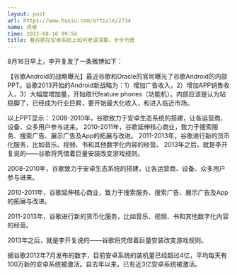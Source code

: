 ```yaml
---
layout: post
url: https://www.huxiu.com/article/2734
name: 虎嗅
time: 2012-08-16 09:54
title: 看谷歌在安卓系统上如何老谋深算、步步为营
---
```

8月16日早上，李开复发了一条微博如下：

【谷歌Android的战略曝光】最近谷歌和Oracle的官司曝光了谷歌Android的内部PPT。谷歌2013开始的Android新战略为：1）增加广告收入，2）增加APP销售收入，3）大幅度增加量，开始取代feature phones（功能机）。内部应该是认为站稳脚了，已经成为行业巨鳄，要开始最大化收入，和进入临近市场。

以上PPT显示： 2008-2010年，谷歌致力于安卓生态系统的搭建，让各运营商、设备、众多用户参与进来。 2010-2011年，谷歌延伸核心商业，致力于搜索服务、搜索广告、展示广告及App的拓展与改进。 2011-2013年，谷歌进行新的货币化服务，比如音乐、视频、书和其他数字化内容的经营。 2013年之后，就是李开复说的——谷歌将凭借着巨量安装改变游戏规则。

2008-2010年，谷歌致力于安卓生态系统的搭建，让各运营商、设备、众多用户参与进来。

2010-2011年，谷歌延伸核心商业，致力于搜索服务、搜索广告、展示广告及App的拓展与改进。

2011-2013年，谷歌进行新的货币化服务，比如音乐、视频、书和其他数字化内容的经营。

2013年之后，就是李开复说的——谷歌将凭借着巨量安装改变游戏规则。

据谷歌2012年7月发布的数字，目前安卓系统的装机量已经超过4亿，平均每天有100万新的安卓系统被激活。自去年以来，已有近3亿安卓系统被激活。

